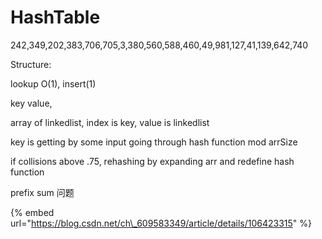 # HashTable

242,349,202,383,706,705,3,380,560,588,460,49,981,127,41,139,642,740



Structure: 

lookup O\(1\), insert\(1\)

key value,

array of linkedlist, index is key, value is linkedlist



key is getting by some input going through hash function mod arrSize

if collisions above .75, rehashing by expanding arr and redefine hash function



prefix sum 问题

{% embed url="https://blog.csdn.net/ch\_609583349/article/details/106423315" %}





